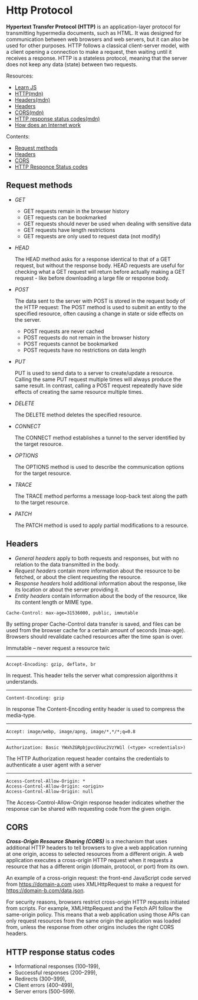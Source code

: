 # Http Protocol
__Hypertext Transfer Protocol (HTTP)__ is an application-layer protocol for transmitting hypermedia documents, such as HTML. 
It was designed for communication between web browsers and web servers,
 but it can also be used for other purposes. 
 HTTP follows a classical client-server model, with a client opening a connection to make a request, 
 then waiting until it receives a response. HTTP is a stateless protocol,
  meaning that the server does not keep any data (state) between two requests. 

Resources: 
* [Learn JS](https://javascript.info/network)
* [HTTP(mdn)](https://developer.mozilla.org/en-US/docs/Web/HTTP)
* [Headers(mdn)](https://developer.mozilla.org/en-US/docs/Web/HTTP/Headers)
* [Headers](https://www.twilio.com/blog/a-http-headers-for-the-responsible-developer)
* [CORS(mdn)](https://developer.mozilla.org/en-US/docs/Web/HTTP/CORS)
* [HTTP response status codes(mdn)](https://developer.mozilla.org/en-US/docs/Web/HTTP/Status)
* [How does an Internet work](https://developer.mozilla.org/en-US/docs/Learn/Common_questions/How_does_the_Internet_work)

Сontents:
* [Request methods](https://github.com/purumvisum/interview/blob/master/theoretical-basis/http.md#request-methods )
* [Headers](https://github.com/purumvisum/interview/blob/master/theoretical-basis/http.md#headers)
* [CORS](https://github.com/purumvisum/interview/blob/master/theoretical-basis/http.md#CORS)
* [HTTP Responce Status codes](https://github.com/purumvisum/interview/blob/master/theoretical-basis/http.md#http-response-status-codes)

## Request methods 
* *GET*
    * GET requests remain in the browser history
    * GET requests can be bookmarked
    * GET requests should never be used when dealing with sensitive data
    * GET requests have length restrictions
    * GET requests are only used to request data (not modify)
    
* *HEAD*

    The HEAD method asks for a response identical to that of a GET request, 
    but without the response body.
    HEAD requests are useful for checking what a GET request will return before actually making 
    a GET request - like before downloading a large file or response body.
* *POST* 

    The data sent to the server with POST is stored in the request body of the HTTP request:
    The POST method is used to submit an entity to the specified resource, 
    often causing a change in state or side effects on the server.
    
    * POST requests are never cached
    * POST requests do not remain in the browser history
    * POST requests cannot be bookmarked
    * POST requests have no restrictions on data length
* *PUT*

    PUT is used to send data to a server to create/update a resource.
    Calling the same PUT request multiple times will always produce the same result. In contrast, 
    calling a POST request repeatedly have side effects of creating the same resource multiple times.
* *DELETE*

    The DELETE method deletes the specified resource.
* *CONNECT*

    The CONNECT method establishes a tunnel to the server identified by the target resource.
* *OPTIONS*

    The OPTIONS method is used to describe the communication options for the target resource.
* *TRACE*

    The TRACE method performs a message loop-back test along the path to the target resource.
* *PATCH*

    The PATCH method is used to apply partial modifications to a resource.
    
    
## Headers

* *General headers*
     apply to both requests and responses, but with no relation to the data transmitted in the body.
* *Request headers*
     contain more information about the resource to be fetched, or about the client requesting the resource.
* *Response headers*
     hold additional information about the response, like its location or about the server providing it.
* *Entity headers*
     contain information about the body of the resource, like its content length or MIME type.
     
   
```
Cache-Control: max-age=31536000, public, immutable
```
By setting proper Cache-Control data transfer is saved, and files can be used from 
the browser cache for a certain amount of seconds (max-age). Browsers should revalidate 
cached resources after the time span is over.

Immutable – never request a resource twic

---

```
Accept-Encoding: gzip, deflate, br
``` 
In request.
This header tells the server what compression algorithms it understands. 

---
```
Content-Encoding: gzip
```
In response
The Content-Encoding entity header is used to compress the media-type. 

---
```
Accept: image/webp, image/apng, image/*,*/*;q=0.8
```

---
``` 
Authorization: Basic YWxhZGRpbjpvcGVuc2VzYW1l (<type> <credentials>)
``` 
The HTTP Authorization request header contains the credentials to authenticate a user agent with a server

---
``` 
Access-Control-Allow-Origin: *
Access-Control-Allow-Origin: <origin>
Access-Control-Allow-Origin: null
``` 
The Access-Control-Allow-Origin response header indicates whether the response can be shared with requesting code from the given origin.

## CORS
__*Cross-Origin Resource Sharing (CORS)*__  is a mechanism that uses additional HTTP headers to tell browsers
 to give a web application running at one origin, access to selected resources from a different origin.
  A web application executes a cross-origin HTTP request when it requests a resource that has a 
  different origin (domain, protocol, or port) from its own.

An example of a cross-origin request: the front-end JavaScript code served from 
https://domain-a.com uses XMLHttpRequest to make a request for https://domain-b.com/data.json.

For security reasons, browsers restrict cross-origin HTTP requests initiated from scripts. 
For example, XMLHttpRequest and the Fetch API follow the same-origin policy. This means that a web 
application using those APIs can only request resources from the same origin the application was loaded 
from, unless the response from other origins includes the right CORS headers.

## HTTP response status codes
* Informational responses (100–199),
* Successful responses (200–299),
* Redirects (300–399),
* Client errors (400–499),
* Server errors (500–599).

